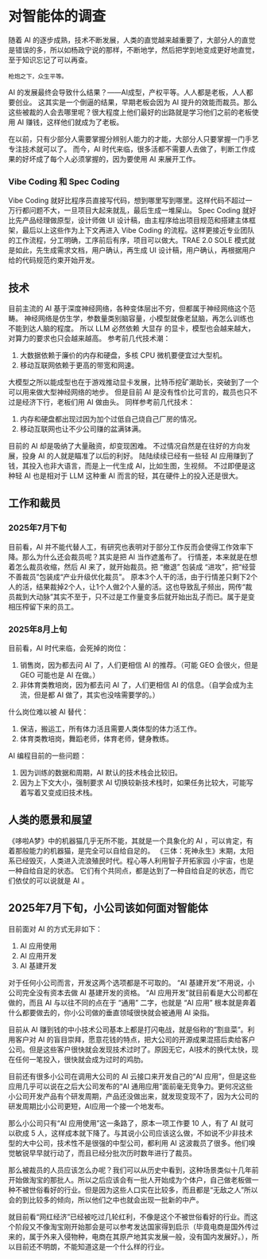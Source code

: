 # 对智能体的调查

随着 AI 的逐步成熟，技术不断发展，人类的直觉越来越重要了，大部分人的直觉是错误的多，所以如杨政宁说的那样，不断地学，然后把学到地变成更好地直觉，至于知识忘记了可以再查。

```
枪炮之下，众生平等。
```

AI 的发展最终会导致什么结果？——AI成型，产权平等。人人都是老板，人人都要创业。
这其实是一个倒逼的结果，早期老板会因为 AI 提升的效能而裁员。那么这些被裁的人会去哪里呢？很大程度上他们最好的出路就是学习他们之前的老板使用 AI 赚钱，这样他们就成为了老板。

在以前，只有少部分人需要掌握分辨别人能力的才能，大部分人只要掌握一门手艺专注技术就可以了。
而今，AI 时代来临，很多活都不需要人去做了，判断工作成果的好坏成了每个人必须掌握的，因为要使用 AI 来展开工作。

### Vibe Coding 和 Spec Coding

Vibe Coding 就好比程序员直接写代码，想到哪里写到哪里。这样代码不超过一万行都问题不大，一旦项目大起来就乱，最后生成一堆屎山。
Spec Coding 就好比先产品经理做原型，设计师做 UI 设计稿，由主程序给出项目规范和搭建主体框架，最后以上这些作为上下文再进入 Vibe Coding 的流程。这样更接近专业团队的工作流程，分工明确，工序前后有序，项目可以做大。TRAE 2.0 SOLE 模式就是如此，先生成需求文档，用户确认，再生成 UI 设计稿，用户确认，再根据用户给的代码规范约束开始开发。

## 技术

目前主流的 AI 基于深度神经网络，各种变体层出不穷，但都属于神经网络这个范畴。
神经网络是仿生学，参数量类别脑容量，小模型就像老鼠脑，再怎么训练也不能到达人脑的程度。
所以 LLM 必然依赖 大显存 的显卡，模型也会越来越大，对算力的要求也只会越来越高。
参考前几代技术潮：

1. 大数据依赖于廉价的内存和硬盘，多核 CPU 微机要便宜过大型机。
2. 移动互联网依赖于更高的带宽和网速。

大模型之所以能成型也在于游戏推动显卡发展，比特币挖矿潮助长，突破到了一个可以用来做大型神经网络的地步。
但是目前 AI 是没有性价比可言的，裁员也只不过是经济下行，老板们用 AI 做由头。
同样参考前几代技术：

1. 内存和硬盘都出现过因为加个过低自己烧自己厂房的情况。
2. 移动互联网也让不少公司赚的盆满钵满。

目前的 AI 却是吸纳了大量融资，却变现困难。
不过情况自然是在往好的方向发展，投身 AI 的人就是瞄准了以后的利好。
陆陆续续已经有一些轻 AI 应用赚到了钱，其投入也非大语言，而是上一代生成 AI，比如生图，生视频。
不过即便是这种轻 AI 也是相对于 LLM 这种重 AI 而言的轻，其在硬件上的投入还是很大。

## 工作和裁员

### 2025年7月下旬

目前看，AI 并不能代替人工，有研究也表明对于部分工作反而会使得工作效率下降。那么为什么还会裁员呢？其实是把 AI 当作遮羞布了。
行情差，本来就是在想着怎么裁员收缩，然后 AI 来了，就开始裁员。把 “撤退” 包装成 “进攻”，把“经营不善裁员”包装成“产业升级优化裁员”。
原本3个人干的活，由于行情差只剩下2个人的活，结果裁掉2个人，让1个人做2个人量的活。这也导致乱子频出，网传“裁员裁到大动脉”其实不至于，只不过是工作量变多后就开始出乱子而已。属于是变相压榨留下来的员工。

### 2025年8月上旬

目前看，AI 时代来临，会死掉的岗位：

1. 销售岗，因为都去问 AI 了，人们更相信 AI 的推荐。（可能 GEO 会很火，但是 GEO 可能也是 AI 在做。）
2. 非体育类教培岗，因为都去问 AI 了，人们更相信 AI 的信息。（自学会成为主流，但是都 AI 做了，其实也没啥需要学的。）

什么岗位难以被 AI 替代：

1. 保洁，搬运工，所有体力活且需要人类体型的体力活工作。
2. 体育类教培岗，舞蹈老师，体育老师，健身教练。

AI 编程目前的一些问题：

1. 因为训练的数据和周期，AI 默认的技术栈会比较旧。
2. 因为上下文大小，强制要求 AI 切换较新技术栈时，如果任务比较大，可能写着写着又变成旧技术栈。

## 人类的愿景和展望

《哆啦A梦》中的机器猫几乎无所不能，其就是一个具象化的 AI ，可以肯定，有着那般能力的机器猫，是完全可以自给自足的。
《三体：死神永生》末期，太阳系已经毁灭，人类进入流浪殖民时代。程心等人利用智子开拓家园 小宇宙，也是一种自给自足的状态。
它们有个共同点，都是达到了一种自给自足的状态，而它们依仗的可以说就是 AI 。

## 2025年7月下旬，小公司该如何面对智能体

目前面对 AI 的方式无非如下：

1. AI 应用使用
2. AI 应用开发
3. AI 基建开发

对于任何小公司而言，开发这两个选项都是不可取的。
“AI 基建开发”不用说，小公司完全没有资本去做 AI 基建开发的资格。
“AI 应用开发”就目前看是大公司都在做的，而且 AI 与以往不同的点在于 “通用” 二字，也就是 “AI 应用” 根本就是奔着什么都要做去的，你小公司做的垂直领域很快就会被通用 AI 染指。

目前从 AI 赚到钱的中小技术公司基本上都是打闪电战，就是俗称的“割韭菜”。利用客户对 AI 的盲目崇拜，愿意花钱的特点，把大公司的开源成果混搭后卖给客户公司。但是这些客户很快就会发现技术过时了。原因无它，AI技术的换代太快，现在任何一笔投入，很快就会成为过时的鸡肋。

目前还有很多小公司在调用大公司的 AI 云接口来开发自己的“AI 应用”，但是这些应用几乎可以说在之后大公司发布的“AI 通用应用”面前毫无竞争力。更何况这些小公司开发产品有个研发周期，产品还没做出来，就发现变现不了，因为大公司的研发周期比小公司更短，AI应用一个接一个地发布。

那么小公司只有“AI 应用使用”这一条路了，原本一项工作要 10 人，有了 AI 就可以砍成 5 人，这样成本就下降了。与其说小公司应该这么做，不如说不少非技术型的大中公司，技术性不是很强的中型公司，都利用 AI 这波裁员了很多。他们嗅觉敏锐早早就行动了，而且已经分批次历时数年进行了裁员。

那么被裁员的人员应该怎么办呢？我们可以从历史中看到，这种场景类似十几年前开始做淘宝的那批人。所以之后应该会有一批人开始成为个体户，自己做老板做一种不被世俗看好的行业。但是因为这些人口实在比较多，而且都是“无敌之人”所以会的到比较多的倾向，所以他们之中也就会出现一批新的中产。

就目前看“网红经济”已经被吃过几轮红利，不像是这个不被世俗看好的行业。而这个阶段又不像淘宝刚开始那会是可以参考发达国家得到启示（毕竟电商是国外传过来的，属于外来入侵物种，电商在其原产地其实发展一般，没有国内发展好。），所以目前还不明朗，不能知道这是一个什么样的行业。

